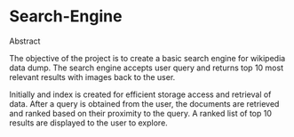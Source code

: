 # Search-Engine

Abstract


The objective of the project is to create a basic search engine for wikipedia data dump.
The search engine accepts user query and returns top 10 most relevant results with images back to the user.

Initially and index is created for efficient storage access and retrieval of data. After a query is obtained from the user, the documents are retrieved and ranked based on their proximity to the query. A ranked list of top 10 results are displayed to the user to explore.
